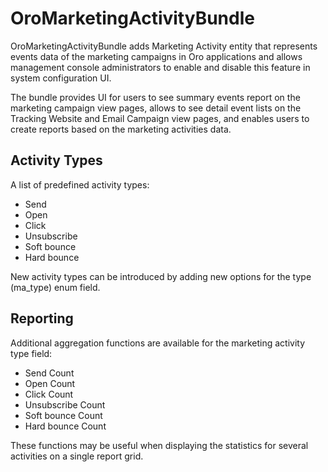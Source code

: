 # OroMarketingActivityBundle

OroMarketingActivityBundle adds Marketing Activity entity that represents events data of the marketing campaigns in Oro applications and allows management console administrators to enable and disable this feature in system configuration UI.

The bundle provides UI for users to see summary events report on the marketing campaign view pages, allows to see detail event lists on the Tracking Website and Email Campaign view pages, and enables users to create reports based on the marketing activities data.

## Activity Types

A list of predefined activity types:

- Send
- Open
- Click
- Unsubscribe
- Soft bounce
- Hard bounce

New activity types can be introduced by adding new options for the type (ma_type) enum field.

## Reporting

Additional aggregation functions are available for the marketing activity type field:

- Send Count
- Open Count
- Click Count
- Unsubscribe Count
- Soft bounce Count
- Hard bounce Count

These functions may be useful when displaying the statistics for several activities on a single report grid.
